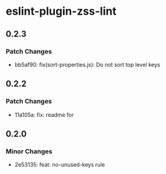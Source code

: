 # eslint-plugin-zss-lint

## 0.2.3

### Patch Changes

- bb5af90: fix(sort-properties.js): Do not sort top level keys

## 0.2.2

### Patch Changes

- 11a105a: fix: readme for

## 0.2.0

### Minor Changes

- 2e53135: feat: no-unused-keys rule
